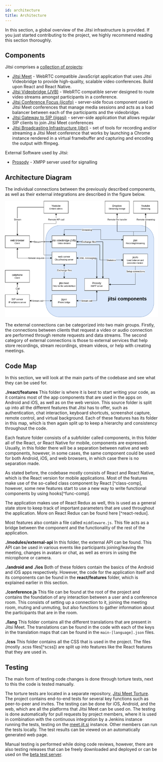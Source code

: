 ```yaml
---
id: architecture
title: Architecture
---
```


In this section, a global overview of the Jitsi infrastructure is provided. If you just started contributing to the project, we highly recommend reading this section thoroughly.


## Components
Jitsi comprises a [collection of projects](https://jitsi.org/projects/):

* [Jitsi Meet](https://jitsi.org/jitsi-meet) - WebRTC compatible JavaScript application that uses Jitsi Videobridge to provide high-quality, scalable video conferences. Build upon React and React Native.
* [Jitsi Videobridge (JVB)](https://jitsi.org/jitsi-videobridge) - WebRTC compatible server designed to route video streams amongst participants in a conference.
* [Jitsi Conference Focus (jicofo)](https://github.com/jitsi/jicofo) - server-side focus component used in Jitsi Meet conferences that manage media sessions and acts as a load balancer between each of the participants and the videobridge.
* [Jitsi Gateway to SIP (jigasi)](https://github.com/jitsi/jigasi) - server-side application that allows regular SIP clients to join Jitsi Meet conferences
* [Jitsi Broadcasting Infrastructure (jibri)](https://github.com/jitsi/jibri) - set of tools for recording and/or streaming a Jitsi Meet conference that works by launching a Chrome instance rendered in a virtual framebuffer and capturing and encoding the output with ffmpeg.

External Software used by Jitsi:
* [Prosody](https://prosody.im/) - XMPP server used for signalling


## Architecture Diagram
The individual connections between the previously described components, as well as their external integrations are described in the figure below.

![](https://raw.githubusercontent.com/jitsi/handbook/master/docs/assets/ArchitectureDiagram.png)

The external connections can be categorized into two main groups. Firstly, the connections between clients that request a video or audio connection are performed through remote requests and data streams. The second category of external connections is those to external services that help store recordings, stream recordings, stream videos, or help with creating meetings.

## Code Map
In this section, we will look at the main parts of the codebase and see what they can be used for.

**./react/features**
This folder is where it is best to start writing your code, as it contains most of the app components that are used in the apps on Android and iOS, as well as on the web version. This source folder is split up into all the different features that Jitsi has to offer, such as authentication, chat interaction, keyboard shortcuts, screenshot capture, remote control, and virtual background. Each of these features has its folder in this map, which is then again split up to keep a hierarchy and consistency throughout the code.

Each feature folder consists of a subfolder called components, in this folder all of the React, or React Native for mobile, components are expressed. Usually, in this folder there will be a separation between native and web components, however, in some cases, the same component could be used for both Android, iOS, and web browsers, in which case there is no separation made.

As stated before, the codebase mostly consists of React and React Native, which is the React version for mobile applications. Most of the features make use of the so-called class component by React [^class-comp], however, some new features start to use a new way to write functional components by using hooks[^func-comp].

The application makes use of React Redux as well, this is used as a general state store to keep track of important parameters that are used throughout the application. More on React Redux can be found here [^react-redux].

Most features also contain a file called `middleware.js`. This file acts as a bridge between the component and the functionality of the rest of the application.

**./modules/external-api**
In this folder, the external API can be found. This API can be used in various events like participants joining/leaving the meeting, changes in avatars or chat, as well as errors in using the microphone or camera.

**./android and ./ios**
Both of these folders contain the basics of the Android and iOS apps respectively. However, the code for the application itself and its components can be found in the **react/features** folder, which is explained earlier in this section.

**./conference.js**
This file can be found at the root of the project and contains the foundation of any interaction between a user and a conference room. This consists of setting up a connection to it, joining the meeting room, muting and unmuting, but also functions to gather information about the participants that are in the room.

**./lang**
This folder contains all the different translations that are present in Jitsi Meet. The translations can be found in the code with each of the keys in the translation maps that can be found in the `main-[language].json` files.

**./css**
This folder contains all the CSS that is used in the project. The files (mostly .scss files[^scss]) are split up into features like the React features that they are used in.

## Testing
The main form of testing code changes is done through torture tests, next to this the code is tested manually.

The torture tests are located in a separate repository, [Jitsi Meet Torture](https://github.com/jitsi/jitsi-meet-torture). The project contains end-to-end tests for several key functions such as peer-to-peer and invites. The testing can be done for iOS, Android, and the web, which are all the platforms that Jitsi Meet can be used on. The testing is done automatically for pull requests by project members, where it is used in combination with the continuous integration by a Jenkins instance running the tests, testing on the [meet.jit.si](https://meet.jit.si) instance. Other members can run the tests locally. The test results can be viewed on an automatically generated web page.

Manual testing is performed while doing code reviews, however, there are also testing releases that can be freely downloaded and deployed or can be used on the [beta test server](https://beta.meet.jit.si/).
